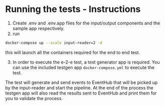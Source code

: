 # Running the tests - Instructions

1. Create .env and .env.app files for the input/output components and the sample app respectively.
2. run

```bash
docker-compose up --scale input-reader=2 -d
```

this will launch all the containers required for the end to end test.

3. In order to execute the e-2-e test, a test generator app is required.
You can use the included testgen app `docker-compose.yml` to execute the test.

The test will generate and send events to EventHub that will be picked up by the input-reader and start the pipeline.
At the end of the process the testgen app will also read the results sent to EventHub and print them for you to validate the process.
